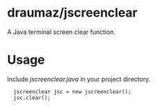 # draumaz/jscreenclear
A Java terminal screen clear function.

# Usage
Include *jscreenclear.java* in your project directory.
```
  jscreenclear jsc = new jscreenclear();
  jsc.clear();
```
